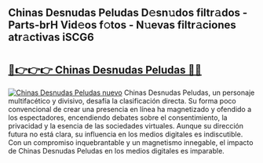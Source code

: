 ## Chinas Desnudas Peludas D𝚎sn𝚞dos filtr𝚊dos - Parts-brH Vid𝚎os f𝚘tos - N𝚞evas filtr𝚊ciones atr𝚊ctivas iSCG6

# <h2><a href="http://mb8vpg.tromn.icu/?c=Chinas+Desnudas+Peludas">🔗👉👉👉 Chinas Desnudas Peludas 🔗🔗</a></h2>

[![Chinas Desnudas Peludas nuevo](https://i.imgur.com/pEAQMta.gif)](http://mb8vpg.tromn.icu/?c=Chinas+Desnudas+Peludas)
Chinas Desnudas Peludas, un personaje multifacético y divisivo, desafía la clasificación directa. Su forma poco convencional de crear una presencia en línea ha magnetizado y ofendido a los espectadores, encendiendo debates sobre el consentimiento, la privacidad y la esencia de las sociedades virtuales. Aunque su dirección futura no está clara, su influencia en los medios digitales es indiscutible. Con un compromiso inquebrantable y un magnetismo innegable, el impacto de Chinas Desnudas Peludas en los medios digitales es imparable.
